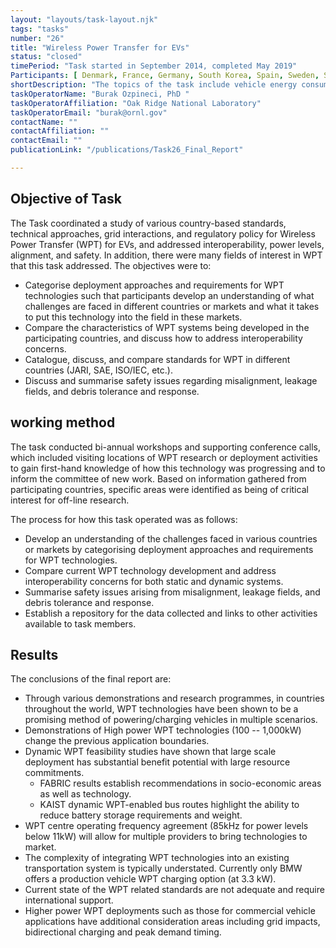 ```yaml
---
layout: "layouts/task-layout.njk"
tags: "tasks"
number: "26"
title: "Wireless Power Transfer for EVs"
status: "closed"
timePeriod: "Task started in September 2014, completed May 2019"
Participants: [ Denmark, France, Germany, South Korea, Spain, Sweden, Switzerland, the Netherlands, United Kingdom, the United States ]
shortDescription: "The topics of the task include vehicle energy consumption, component costs, vehicle costs, total cost of ownership (TCO), and market penetration. "
taskOperatorName: "Burak Ozpineci, PhD "
taskOperatorAffiliation: "Oak Ridge National Laboratory"
taskOperatorEmail: "burak@ornl.gov"
contactName: ""
contactAffiliation: ""
contactEmail: ""
publicationLink: "/publications/Task26_Final_Report"

---
```


## Objective of Task
The Task coordinated a study of various country-based standards, technical approaches, grid interactions, and regulatory policy for Wireless Power Transfer (WPT) for EVs, and addressed interoperability, power levels, alignment, and safety. In addition, there were many fields of interest in WPT that this task addressed. The objectives were to: 

- Categorise deployment approaches and requirements for WPT technologies such that participants develop an understanding of what challenges are faced in different countries or markets and what it takes to put this technology into the field in these markets. 
- Compare the characteristics of WPT systems being developed in the participating countries, and discuss how to address interoperability concerns. 
- Catalogue, discuss, and compare standards for WPT in different countries (JARI, SAE, ISO/IEC, etc.). 
- Discuss and summarise safety issues regarding misalignment, leakage fields, and debris tolerance and response. 

## working method
The task conducted bi-annual workshops and supporting conference calls, which included visiting locations of WPT research or deployment activities to gain first-hand knowledge of how this technology was progressing and to inform the committee of new work. Based on information gathered from participating countries, specific areas were identified as being of critical interest for off-line research.  

The process for how this task operated was as follows: 

- Develop an understanding of the challenges faced in various countries or markets by categorising deployment approaches and requirements for WPT technologies. 
- Compare current WPT technology development and address interoperability concerns for both static and dynamic systems. 
- Summarise safety issues arising from misalignment, leakage fields, and debris tolerance and response. 
- Establish a repository for the data collected and links to other activities available to task members.  

## Results
The conclusions of the final report are: 

- Through various demonstrations and research programmes, in countries throughout the world, WPT technologies have been shown to be a promising method of powering/charging vehicles in multiple scenarios. 
- Demonstrations of High power WPT technologies (100 -- 1,000kW) change the previous application boundaries. 
- Dynamic WPT feasibility studies have shown that large scale deployment has substantial benefit potential with large resource commitments. 
    - FABRIC results establish recommendations in socio-economic areas as well as technology. 
    - KAIST dynamic WPT-enabled bus routes highlight the ability to reduce battery storage requirements and weight. 
- WPT centre operating frequency agreement (85kHz for power levels below 11kW) will allow for multiple providers to bring technologies to market. 
- The complexity of integrating WPT technologies into an existing transportation system is typically understated. Currently only BMW offers a production vehicle WPT charging option (at 3.3 kW). 
- Current state of the WPT related standards are not adequate and require international support. 
- Higher power WPT deployments such as those for commercial vehicle applications have additional consideration areas including grid impacts, bidirectional charging and peak demand timing. 